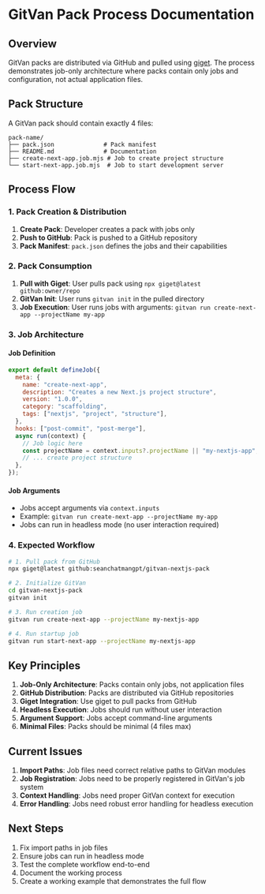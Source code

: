 # GitVan Pack Process Documentation

## Overview

GitVan packs are distributed via GitHub and pulled using [giget](https://github.com/unjs/giget). The process demonstrates job-only architecture where packs contain only jobs and configuration, not actual application files.

## Pack Structure

A GitVan pack should contain exactly 4 files:

```
pack-name/
├── pack.json              # Pack manifest
├── README.md              # Documentation
├── create-next-app.job.mjs # Job to create project structure
└── start-next-app.job.mjs  # Job to start development server
```

## Process Flow

### 1. Pack Creation & Distribution

1. **Create Pack**: Developer creates a pack with jobs only
2. **Push to GitHub**: Pack is pushed to a GitHub repository
3. **Pack Manifest**: `pack.json` defines the jobs and their capabilities

### 2. Pack Consumption

1. **Pull with Giget**: User pulls pack using `npx giget@latest github:owner/repo`
2. **GitVan Init**: User runs `gitvan init` in the pulled directory
3. **Job Execution**: User runs jobs with arguments: `gitvan run create-next-app --projectName my-app`

### 3. Job Architecture

#### Job Definition
```javascript
export default defineJob({
  meta: {
    name: "create-next-app",
    description: "Creates a new Next.js project structure",
    version: "1.0.0",
    category: "scaffolding",
    tags: ["nextjs", "project", "structure"],
  },
  hooks: ["post-commit", "post-merge"],
  async run(context) {
    // Job logic here
    const projectName = context.inputs?.projectName || "my-nextjs-app";
    // ... create project structure
  },
});
```

#### Job Arguments
- Jobs accept arguments via `context.inputs`
- Example: `gitvan run create-next-app --projectName my-app`
- Jobs can run in headless mode (no user interaction required)

### 4. Expected Workflow

```bash
# 1. Pull pack from GitHub
npx giget@latest github:seanchatmangpt/gitvan-nextjs-pack

# 2. Initialize GitVan
cd gitvan-nextjs-pack
gitvan init

# 3. Run creation job
gitvan run create-next-app --projectName my-nextjs-app

# 4. Run startup job
gitvan run start-next-app --projectName my-nextjs-app
```

## Key Principles

1. **Job-Only Architecture**: Packs contain only jobs, not application files
2. **GitHub Distribution**: Packs are distributed via GitHub repositories
3. **Giget Integration**: Use giget to pull packs from GitHub
4. **Headless Execution**: Jobs should run without user interaction
5. **Argument Support**: Jobs accept command-line arguments
6. **Minimal Files**: Packs should be minimal (4 files max)

## Current Issues

1. **Import Paths**: Job files need correct relative paths to GitVan modules
2. **Job Registration**: Jobs need to be properly registered in GitVan's job system
3. **Context Handling**: Jobs need proper GitVan context for execution
4. **Error Handling**: Jobs need robust error handling for headless execution

## Next Steps

1. Fix import paths in job files
2. Ensure jobs can run in headless mode
3. Test the complete workflow end-to-end
4. Document the working process
5. Create a working example that demonstrates the full flow
